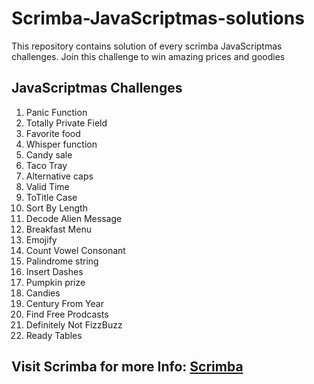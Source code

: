 # Scrimba-JavaScriptmas-solutions

This repository contains solution of every scrimba JavaScriptmas challenges. Join this challenge to win amazing prices and goodies

## JavaScriptmas Challenges

1. Panic Function
2. Totally Private Field
3. Favorite food
4. Whisper function
5. Candy sale
6. Taco Tray
7. Alternative caps
8. Valid Time
9. ToTitle Case
10. Sort By Length
11. Decode Alien Message
12. Breakfast Menu
13. Emojify
14. Count Vowel Consonant
15. Palindrome string
16. Insert Dashes
17. Pumpkin prize
18. Candies
19. Century From Year
20. Find Free Prodcasts
21. Definitely Not FizzBuzz
22. Ready Tables

## Visit Scrimba for more Info: [Scrimba](https://scrimba.com/dashboard)
